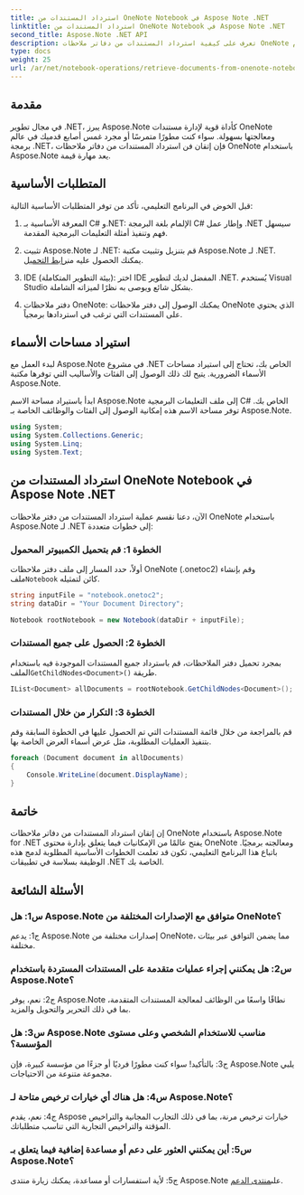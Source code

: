 ```yaml
---
title: استرداد المستندات من OneNote Notebook في Aspose Note .NET
linktitle: استرداد المستندات من OneNote Notebook في Aspose Note .NET
second_title: Aspose.Note .NET API
description: تعرف على كيفية استرداد المستندات من دفاتر ملاحظات OneNote برمجياً باستخدام Aspose.Note لـ .NET، مما يتيح التكامل والمعالجة السلسين.
type: docs
weight: 25
url: /ar/net/notebook-operations/retrieve-documents-from-onenote-notebook/
---
```

## مقدمة

في مجال تطوير .NET، يبرز Aspose.Note كأداة قوية لإدارة مستندات OneNote ومعالجتها بسهولة. سواء كنت مطورًا متمرسًا أو مجرد غمس أصابع قدميك في عالم برمجة .NET، فإن إتقان فن استرداد المستندات من دفاتر ملاحظات OneNote باستخدام Aspose.Note يعد مهارة قيمة.

## المتطلبات الأساسية

قبل الخوض في البرنامج التعليمي، تأكد من توفر المتطلبات الأساسية التالية:

1. المعرفة الأساسية بـ C# و.NET: الإلمام بلغة البرمجة C# وإطار عمل .NET سيسهل فهم وتنفيذ أمثلة التعليمات البرمجية المقدمة.

2.  تثبيت Aspose.Note لـ .NET: قم بتنزيل وتثبيت مكتبة Aspose.Note لـ .NET. يمكنك الحصول عليه من[رابط التحميل](https://releases.aspose.com/note/net/).

3. IDE (بيئة التطوير المتكاملة): اختر IDE المفضل لديك لتطوير .NET. يُستخدم Visual Studio بشكل شائع ويوصى به نظرًا لميزاته الشاملة.

4. دفتر ملاحظات OneNote: يمكنك الوصول إلى دفتر ملاحظات OneNote الذي يحتوي على المستندات التي ترغب في استردادها برمجياً.

## استيراد مساحات الأسماء

لبدء العمل مع Aspose.Note في مشروع .NET الخاص بك، تحتاج إلى استيراد مساحات الأسماء الضرورية. يتيح لك ذلك الوصول إلى الفئات والأساليب التي توفرها مكتبة Aspose.Note.

ابدأ باستيراد مساحة الاسم Aspose.Note إلى ملف التعليمات البرمجية C# الخاص بك. توفر مساحة الاسم هذه إمكانية الوصول إلى الفئات والوظائف الخاصة بـ Aspose.Note.

```csharp
using System;
using System.Collections.Generic;
using System.Linq;
using System.Text;
```

## استرداد المستندات من OneNote Notebook في Aspose Note .NET

الآن، دعنا نقسم عملية استرداد المستندات من دفتر ملاحظات OneNote باستخدام Aspose.Note لـ .NET إلى خطوات متعددة:

### الخطوة 1: قم بتحميل الكمبيوتر المحمول

 أولاً، حدد المسار إلى ملف دفتر ملاحظات OneNote (.onetoc2) وقم بإنشاء ملف`Notebook` كائن لتمثيله.

```csharp
string inputFile = "notebook.onetoc2";
string dataDir = "Your Document Directory";

Notebook rootNotebook = new Notebook(dataDir + inputFile);
```

### الخطوة 2: الحصول على جميع المستندات

 بمجرد تحميل دفتر الملاحظات، قم باسترداد جميع المستندات الموجودة فيه باستخدام الملف`GetChildNodes<Document>()` طريقة.

```csharp
IList<Document> allDocuments = rootNotebook.GetChildNodes<Document>();
```

### الخطوة 3: التكرار من خلال المستندات

قم بالمراجعة من خلال قائمة المستندات التي تم الحصول عليها في الخطوة السابقة وقم بتنفيذ العمليات المطلوبة، مثل عرض أسماء العرض الخاصة بها.

```csharp
foreach (Document document in allDocuments) 
{
    Console.WriteLine(document.DisplayName);
}
```

## خاتمة

إن إتقان استرداد المستندات من دفاتر ملاحظات OneNote باستخدام Aspose.Note for .NET يفتح عالمًا من الإمكانيات فيما يتعلق بإدارة محتوى OneNote ومعالجته برمجيًا. باتباع هذا البرنامج التعليمي، تكون قد تعلمت الخطوات الأساسية المطلوبة لدمج هذه الوظيفة بسلاسة في تطبيقات .NET الخاصة بك.

## الأسئلة الشائعة

### س1: هل Aspose.Note متوافق مع الإصدارات المختلفة من OneNote؟

ج1: يدعم Aspose.Note إصدارات مختلفة من OneNote، مما يضمن التوافق عبر بيئات مختلفة.

### س2: هل يمكنني إجراء عمليات متقدمة على المستندات المستردة باستخدام Aspose.Note؟

ج2: نعم، يوفر Aspose.Note نطاقًا واسعًا من الوظائف لمعالجة المستندات المتقدمة، بما في ذلك التحرير والتحويل والمزيد.

### س3: هل Aspose.Note مناسب للاستخدام الشخصي وعلى مستوى المؤسسة؟

ج3: بالتأكيد! سواء كنت مطورًا فرديًا أو جزءًا من مؤسسة كبيرة، فإن Aspose.Note يلبي مجموعة متنوعة من الاحتياجات.

### س4: هل هناك أي خيارات ترخيص متاحة لـ Aspose.Note؟

ج4: نعم، يقدم Aspose خيارات ترخيص مرنة، بما في ذلك التجارب المجانية والتراخيص المؤقتة والتراخيص التجارية التي تناسب متطلباتك.

### س5: أين يمكنني العثور على دعم أو مساعدة إضافية فيما يتعلق بـ Aspose.Note؟

 ج5: لأية استفسارات أو مساعدة، يمكنك زيارة منتدى Aspose.Note على[منتدى الدعم](https://forum.aspose.com/c/note/28).